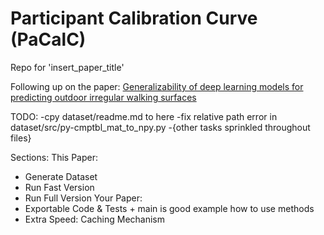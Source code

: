 # Participant Calibration Curve (PaCalC)

Repo for 'insert_paper_title'

Following up on the paper: 
[Generalizability of deep learning models for predicting outdoor irregular walking surfaces](https://doi.org/10.1016/j.jbiomech.2022.111159)

TODO:
-cpy dataset/readme.md to here
-fix relative path error in dataset/src/py-cmptbl_mat_to_npy.py
-{other tasks sprinkled throughout files}

Sections:
This Paper:
- Generate Dataset
- Run Fast Version
- Run Full Version
Your Paper:
- Exportable Code & Tests + main is good example how to use methods
- Extra Speed: Caching Mechanism
